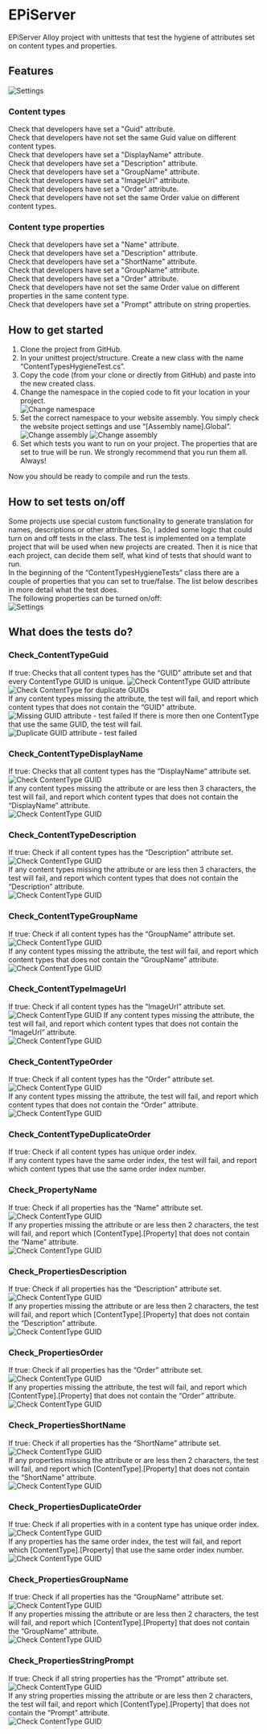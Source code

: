 # EPiServer 
EPiServer Alloy project with unittests that test the hygiene of attributes set on content types and properties.  
  
## Features
![Settings](/Documentation/images/UnittestSettings.PNG)
### Content types  
Check that developers have set a "Guid" attribute.  
Check that developers have not set the same Guid value on different content types.  
Check that developers have set a "DisplayName" attribute.  
Check that developers have set a "Description" attribute.  
Check that developers have set a "GroupName" attribute.  
Check that developers have set a "ImageUrl" attribute.  
Check that developers have set a "Order" attribute.  
Check that developers have not set the same Order value on different content types.  
  
### Content type properties
Check that developers have set a "Name" attribute.  
Check that developers have set a "Description" attribute.  
Check that developers have set a "ShortName" attribute.  
Check that developers have set a "GroupName" attribute.  
Check that developers have set a "Order" attribute.  
Check that developers have not set the same Order value on different properties in the same content type.  
Check that developers have set a "Prompt" attribute on string properties.  

## How to get started
1. Clone the project from GitHub.  
2. In your unittest project/structure. Create a new class with the name “ContentTypesHygieneTest.cs”.  
3. Copy the code (from your clone or directly from GitHub) and paste into the new created class.  
4. Change the namespace in the copied code to fit your location in your project.  
![Change namespace](/Documentation/images/UnittestNamespace.PNG)
5. Set the correct namespace to your website assembly. You simply check the website project settings and use “[Assembly name].Global”.  
![Change assembly](/Documentation/images/ConstructorAssemblySpecification.PNG)
![Change assembly](/Documentation/images/ConstructorAssemblyProjectAssemblyName.PNG)
6. Set which tests you want to run on your project. The properties that are set to true will be run. We strongly recommend that you run them all. Always!  
  
Now you should be ready to compile and run the tests.  

## How to set tests on/off  
Some projects use special custom functionality to generate translation for names, descriptions or other attributes. So, I added some logic that could turn on and off tests in the class. The test is implemented on a template project that will be used when new projects are created. Then it is nice that each project, can decide them self, what kind of tests that should want to run.  
In the beginning of the “ContentTypesHygieneTests” class there are a couple of properties that you can set to true/false. The list below describes in more detail what the test does.  
The following properties can be turned on/off:  
![Settings](/Documentation/images/UnittestSettings.PNG)

## What does the tests do?
### Check_ContentTypeGuid
If true: Checks that all content types has the “GUID” attribute set and that every ContentType GUID is unique.
![Check ContentType GUID attribute](/Documentation/images/ContentTypeGuidAttribute.PNG)  
![Check ContentType for duplicate GUIDs](/Documentation/images/ContentTypeDuplicateGuidAttribute.PNG)  
If any content types missing the attribute, the test will fail, and report which content types that does not contain the “GUID” attribute.  
![Missing GUID attribute - test failed](/Documentation/images/CheckContentTypesGuidTestFailed.PNG)
If there is more then one ContentType that use the same GUID, the test will fail.  
![Duplicate GUID attribute - test failed](/Documentation/images/CheckContentTypesDuplicateGuidTestFailed.PNG)
  
### Check_ContentTypeDisplayName
If true: Checks that all content types has the “DisplayName” attribute set.  
![Check ContentType GUID](/Documentation/images/ContentTypeDisplayNameAttribute.PNG)  
If any content types missing the attribute or are less then 3 characters, the test will fail, and report which content types that does not contain the “DisplayName” attribute.  
![Check ContentType GUID](/Documentation/images/CheckContentTypesDisplayNameTestFailed.PNG)
  
### Check_ContentTypeDescription
If true: Check if all content types has the “Description” attribute set.  
![Check ContentType GUID](/Documentation/images/ContentTypeDescriptionAttribute.PNG)  
If any content types missing the attribute or are less then 3 characters, the test will fail, and report which content types that does not contain the “Description” attribute.  
![Check ContentType GUID](/Documentation/images/CheckContentTypesDisplayNameTestFailed.PNG)
 
### Check_ContentTypeGroupName
If true: Check if all content types has the “GroupName” attribute set.  
 ![Check ContentType GUID](/Documentation/images/ContentTypeGroupNameAttribute.PNG)  
If any content types missing the attribute, the test will fail, and report which content types that does not contain the “GroupName” attribute.  
![Check ContentType GUID](/Documentation/images/CheckContentTypesGroupNameTestFailed.PNG)  
 
### Check_ContentTypeImageUrl
If true: Check if all content types has the “ImageUrl” attribute set.  
![Check ContentType GUID](/Documentation/images/ContentTypeImageUrlAttribute.PNG)
If any content types missing the attribute, the test will fail, and report which content types that does not contain the “ImageUrl” attribute.  
![Check ContentType GUID](/Documentation/images/CheckContentTypesImageUrlTestFailed.PNG)  
   
### Check_ContentTypeOrder
If true: Check if all content types has the “Order” attribute set.  
![Check ContentType GUID](/Documentation/images/ContentTypeOrderAttribute.PNG)  
If any content types missing the attribute, the test will fail, and report which content types that does not contain the “Order” attribute.  
![Check ContentType GUID](/Documentation/images/CheckContentTypesOrderTestFailed.PNG)  
   
### Check_ContentTypeDuplicateOrder
If true: Check if all content types has unique order index.    
If any content types have the same order index, the test will fail, and report which content types that use the same order index number.  
 
### Check_PropertyName
If true: Check if all properties has the “Name” attribute set.  
![Check ContentType GUID](/Documentation/images/PropertyNameAttribute.PNG)  
If any properties missing the attribute or are less then 2 characters, the test will fail, and report which [ContentType].[Property] that does not contain the “Name” attribute.  
![Check ContentType GUID](/Documentation/images/CheckPropertyNameTestFailed.PNG)  
 
### Check_PropertiesDescription
If true: Check if all properties has the “Description” attribute set.  
![Check ContentType GUID](/Documentation/images/PropertyDescriptionAttribute.PNG)  
If any properties missing the attribute or are less then 2 characters, the test will fail, and report which [ContentType].[Property] that does not contain the “Description” attribute.  
![Check ContentType GUID](/Documentation/images/CheckPropertyDescriptionTestFailed.PNG)  
   
### Check_PropertiesOrder
If true: Check if all properties has the “Order” attribute set.  
![Check ContentType GUID](/Documentation/images/PropertyOrderAttribute.PNG)  
If any properties missing the attribute, the test will fail, and report which [ContentType].[Property] that does not contain the “Order” attribute.  
![Check ContentType GUID](/Documentation/images/CheckPropertyOrderTestFailed.PNG)  
 
### Check_PropertiesShortName
If true: Check if all properties has the “ShortName” attribute set.  
![Check ContentType GUID](/Documentation/images/PropertyShortNameAttribute.PNG)  
If any properties missing the attribute or are less then 2 characters, the test will fail, and report which [ContentType].[Property] that does not contain the “ShortName” attribute.  
![Check ContentType GUID](/Documentation/images/CheckPropertyShortNameTestFailed.PNG)  
   
### Check_PropertiesDuplicateOrder
If true: Check if all properties with in a content type has unique order index.  
![Check ContentType GUID](/Documentation/images/PropertyDuplicateOrderAttribute.PNG)  
If any properties has the same order index, the test will fail, and report which [ContentType].[Property] that use the same order index number.  
![Check ContentType GUID](/Documentation/images/CheckPropertyDuplicateOrderTestFailed.PNG)  
   
### Check_PropertiesGroupName
If true: Check if all properties has the “GroupName” attribute set.  
![Check ContentType GUID](/Documentation/images/PropertyGroupNameAttribute.PNG)   
If any properties missing the attribute or are less then 2 characters, the test will fail, and report which [ContentType].[Property] that does not contain the “GroupName” attribute.  
![Check ContentType GUID](/Documentation/images/CheckPropertyGroupNameTestFailed.PNG)  
  
### Check_PropertiesStringPrompt
If true: Check if all string properties has the “Prompt” attribute set.  
![Check ContentType GUID](/Documentation/images/PropertyPromptAttribute.PNG)   
If any string properties missing the attribute or are less then 2 characters, the test will fail, and report which [ContentType].[Property] that does not contain the “Prompt” attribute.  
![Check ContentType GUID](/Documentation/images/CheckPropertyStringPromptTestFailed.PNG)
 
